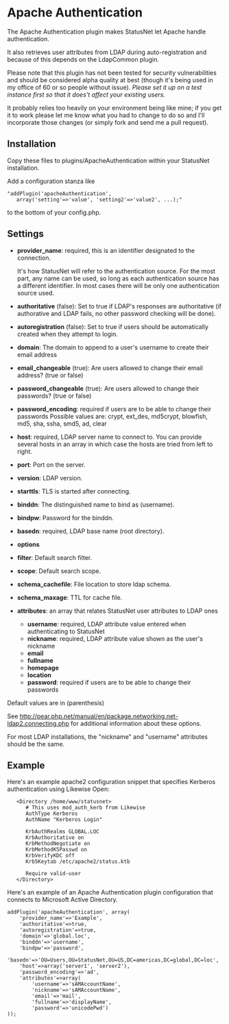 Apache Authentication
=====================

The Apache Authentication plugin makes StatusNet let Apache handle authentication.

It also retrieves user attributes from LDAP during auto-registration and because of this
depends on the LdapCommon plugin.

Please note that this plugin has not been tested for security vulnerabilities and should be
considered alpha quality at best (though it's being used in my office of 60 or so people without
issue). *Please set it up on a test instance first so that it does't affect your existing users.*

It probably relies too heavily on your environment being like mine; if you get it to work please
let me know what you had to change to do so and I'll incorporate those changes (or simply fork and
send me a pull request).

Installation
------------

Copy these files to plugins/ApacheAuthentication within your StatusNet installation.

Add a configuration stanza like

    "addPlugin('apacheAuthentication',
       array('setting'=>'value', 'setting2'=>'value2', ...);"

to the bottom of your config.php.

Settings
--------

*   **provider_name**: required, this is an identifier designated to the connection.

    It's how StatusNet will refer to the authentication source.
    For the most part, any name can be used, so long as each authentication source has a different identifier.
    In most cases there will be only one authentication source used.
*   **authoritative** (false): Set to true if LDAP's responses are authoritative
    (if authorative and LDAP fails, no other password checking will be done).
*   **autoregistration** (false): Set to true if users should be automatically created
    when they attempt to login.
*   **domain**: The domain to append to a user's username to create their email address
*   **email_changeable** (true): Are users allowed to change their email address?
    (true or false)
*   **password_changeable** (true): Are users allowed to change their passwords?
    (true or false)
*   **password_encoding**: required if users are to be able to change their passwords
    Possible values are: crypt, ext_des, md5crypt, blowfish, md5, sha, ssha,
    smd5, ad, clear
*   **host**: required, LDAP server name to connect to. You can provide several hosts in an
    array in which case the hosts are tried from left to right.
*   **port**: Port on the server.
*   **version**: LDAP version.
*   **starttls**: TLS is started after connecting.
*   **binddn**: The distinguished name to bind as (username).
*   **bindpw**: Password for the binddn.
*   **basedn**: required, LDAP base name (root directory).
*   **options**
*   **filter**: Default search filter.
*   **scope**: Default search scope.
*   **schema_cachefile**: File location to store ldap schema.
*   **schema_maxage**: TTL for cache file.
*   **attributes**: an array that relates StatusNet user attributes to LDAP ones

    *   **username**: required, LDAP attribute value entered when authenticating to StatusNet
    *   **nickname**: required, LDAP attribute value shown as the user's nickname
    *   **email**
    *   **fullname**
    *   **homepage**
    *   **location**
    *   **password**: required if users are to be able to change their passwords

Default values are in (parenthesis)

See http://pear.php.net/manual/en/package.networking.net-ldap2.connecting.php for additional information about these options.

For most LDAP installations, the "nickname" and "username" attributes should
be the same.

Example
-------

Here's an example apache2 configuration snippet that specifies Kerberos authentication using
Likewise Open:

       <Directory /home/www/statusnet>
          # This uses mod_auth_kerb from Likewise
          AuthType Kerberos
          AuthName "Kerberos Login"

          KrbAuthRealms GLOBAL.LOC
          KrbAuthoritative on
          KrbMethodNegotiate on
          KrbMethodK5Passwd on
          KrbVerifyKDC off
          Krb5Keytab /etc/apache2/status.ktb

          Require valid-user
       </Directory>

Here's an example of an Apache Authentication plugin configuration that connects to
Microsoft Active Directory.

    addPlugin('apacheAuthentication', array(
        'provider_name'=>'Example',
        'authoritative'=>true,
        'autoregistration'=>true,
        'domain'=>'global.loc',
        'binddn'=>'username',
        'bindpw'=>'password',
        'basedn'=>'OU=Users,OU=StatusNet,OU=US,DC=americas,DC=global,DC=loc',
        'host'=>array('server1', 'server2'),
        'password_encoding'=>'ad',
        'attributes'=>array(
            'username'=>'sAMAccountName',
            'nickname'=>'sAMAccountName',
            'email'=>'mail',
            'fullname'=>'displayName',
            'password'=>'unicodePwd')
    ));
